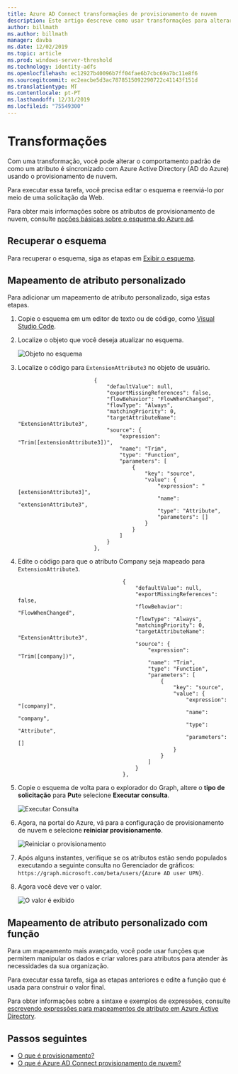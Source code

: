 ```yaml
---
title: Azure AD Connect transformações de provisionamento de nuvem
description: Este artigo descreve como usar transformações para alterar os mapeamentos de atributo padrão.
author: billmath
ms.author: billmath
manager: davba
ms.date: 12/02/2019
ms.topic: article
ms.prod: windows-server-threshold
ms.technology: identity-adfs
ms.openlocfilehash: ec12927b40096b7ff04fae6b7cbc69a7bc11e8f6
ms.sourcegitcommit: ec2eacbe5d3ac7878515092290722c41143f151d
ms.translationtype: MT
ms.contentlocale: pt-PT
ms.lasthandoff: 12/31/2019
ms.locfileid: "75549300"
---
```

# <a name="transformations"></a>Transformações

Com uma transformação, você pode alterar o comportamento padrão de como um atributo é sincronizado com Azure Active Directory (AD do Azure) usando o provisionamento de nuvem.

Para executar essa tarefa, você precisa editar o esquema e reenviá-lo por meio de uma solicitação da Web.

Para obter mais informações sobre os atributos de provisionamento de nuvem, consulte [noções básicas sobre o esquema do Azure ad](concept-attributes.md).


## <a name="retrieve-the-schema"></a>Recuperar o esquema
Para recuperar o esquema, siga as etapas em [Exibir o esquema](concept-attributes.md#view-the-schema). 

## <a name="custom-attribute-mapping"></a>Mapeamento de atributo personalizado
Para adicionar um mapeamento de atributo personalizado, siga estas etapas.

1. Copie o esquema em um editor de texto ou de código, como [Visual Studio Code](https://code.visualstudio.com/).
1. Localize o objeto que você deseja atualizar no esquema.

   ![Objeto no esquema](media/how-to-transformation/transform1.png)</br>
1. Localize o código para `ExtensionAttribute3` no objeto de usuário.

    ```
                            {
                                "defaultValue": null,
                                "exportMissingReferences": false,
                                "flowBehavior": "FlowWhenChanged",
                                "flowType": "Always",
                                "matchingPriority": 0,
                                "targetAttributeName": "ExtensionAttribute3",
                                "source": {
                                    "expression": "Trim([extensionAttribute3])",
                                    "name": "Trim",
                                    "type": "Function",
                                    "parameters": [
                                        {
                                            "key": "source",
                                            "value": {
                                                "expression": "[extensionAttribute3]",
                                                "name": "extensionAttribute3",
                                                "type": "Attribute",
                                                "parameters": []
                                            }
                                        }
                                    ]
                                }
                            },
    ```
1. Edite o código para que o atributo Company seja mapeado para `ExtensionAttribute3`.

   ```
                                    {
                                        "defaultValue": null,
                                        "exportMissingReferences": false,
                                        "flowBehavior": "FlowWhenChanged",
                                        "flowType": "Always",
                                        "matchingPriority": 0,
                                        "targetAttributeName": "ExtensionAttribute3",
                                        "source": {
                                            "expression": "Trim([company])",
                                            "name": "Trim",
                                            "type": "Function",
                                            "parameters": [
                                                {
                                                    "key": "source",
                                                    "value": {
                                                        "expression": "[company]",
                                                        "name": "company",
                                                        "type": "Attribute",
                                                        "parameters": []
                                                    }
                                                }
                                            ]
                                        }
                                    },
   ```
 1. Copie o esquema de volta para o explorador do Graph, altere o **tipo de solicitação** para **Put**e selecione **Executar consulta**.

    ![Executar Consulta](media/how-to-transformation/transform2.png)

 1. Agora, na portal do Azure, vá para a configuração de provisionamento de nuvem e selecione **reiniciar provisionamento**.

    ![Reiniciar o provisionamento](media/how-to-transformation/transform3.png)

 1. Após alguns instantes, verifique se os atributos estão sendo populados executando a seguinte consulta no Gerenciador de gráficos: `https://graph.microsoft.com/beta/users/{Azure AD user UPN}`.
 1. Agora você deve ver o valor.

    ![O valor é exibido](media/how-to-transformation/transform4.png)

## <a name="custom-attribute-mapping-with-function"></a>Mapeamento de atributo personalizado com função
Para um mapeamento mais avançado, você pode usar funções que permitem manipular os dados e criar valores para atributos para atender às necessidades da sua organização.

Para executar essa tarefa, siga as etapas anteriores e edite a função que é usada para construir o valor final.

Para obter informações sobre a sintaxe e exemplos de expressões, consulte [escrevendo expressões para mapeamentos de atributo em Azure Active Directory](reference-expressions.md).


## <a name="next-steps"></a>Passos seguintes 

- [O que é provisionamento?](what-is-provisioning.md)
- [O que é Azure AD Connect provisionamento de nuvem?](what-is-cloud-provisioning.md)
